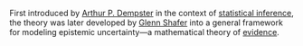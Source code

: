 First introduced by [Arthur P. Dempster](https://en.wikipedia.org/wiki/Arthur_P._Dempster "Arthur P. Dempster") in the context of [statistical inference](https://en.wikipedia.org/wiki/Statistical_inference "Statistical inference"), the theory was later developed by [Glenn Shafer](https://en.wikipedia.org/wiki/Glenn_Shafer "Glenn Shafer") into a general framework for modeling epistemic uncertainty—a mathematical theory of [evidence](https://en.wikipedia.org/wiki/Evidence "Evidence").